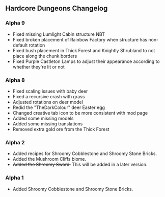 ## Hardcore Dungeons Changelog

### Alpha 9
* Fixed missing Lumlight Cabin structure NBT
* Fixed broken placement of Rainbow Factory when structure has non-default rotation
* Fixed bush placement in Thick Forest and Knightly Shrubland to not place along the chunk borders
* Fixed Purple Castleton Lamps to adjust their appearance according to whether they're lit or not

### Alpha 8
* Fixed scaling issues with baby deer
* Fixed a recursive crash with grass
* Adjusted rotations on deer model
* Redid the "TheDarkColour" deer Easter egg
* Changed creative tab icon to be more consistent with mod page
* Added some missing models
* Added some missing translations
* Removed extra gold ore from the Thick Forest

### Alpha 2
* Added recipes for Shroomy Cobblestone and Shroomy Stone Bricks.
* Added the Mushroom Cliffs biome.
* ~~Added the Shroomy Sword.~~ This will be added in a later version.

### Alpha 1
* Added Shroomy Cobblestone and Shroomy Stone Bricks.